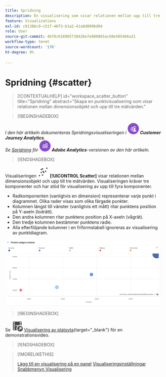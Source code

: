 ```yaml
---
title: Spridning
description: En visualisering som visar relationen mellan upp till tre mätvärden.
feature: Visualizations
exl-id: c01386c9-c51f-46f3-b1a2-41a8d8996d04
role: User
source-git-commit: 4bf8c616965718426efe880865acb0e5054b6a31
workflow-type: tm+mt
source-wordcount: '176'
ht-degree: 0%

---
```


# Spridning {#scatter}

<!-- markdownlint-disable MD034 -->

>[!CONTEXTUALHELP]
>id="workspace_scatter_button"
>title="Spridning"
>abstract="Skapa en punktvisualisering som visar relationen mellan dimensionsobjekt och upp till tre mätvärden."

<!-- markdownlint-enable MD034 -->


>[!BEGINSHADEBOX]

_I den här artikeln dokumenteras Spridningsvisualiseringen i_ ![CustomerJourneyAnalytics](/help/assets/icons/CustomerJourneyAnalytics.svg) _&#x200B;**Customer Journey Analytics**._<br/>_Se [Spridning](https://experienceleague.adobe.com/en/docs/analytics/analyze/analysis-workspace/visualizations/scatterplot) för_ ![AdobeAnalytics](/help/assets/icons/AdobeAnalytics.svg) _&#x200B;**Adobe Analytics**-versionen av den här artikeln._

>[!ENDSHADEBOX]


Visualiseringen ![GraphScatter](/help/assets/icons/GraphScatter.svg) **[!UICONTROL Scatter]** visar relationen mellan dimensionsobjekt och upp till tre mätvärden. Visualiseringen kräver tre komponenter och har stöd för visualisering av upp till fyra komponenter.

* Radkomponenten (vanligtvis en dimension) representerar varje punkt i diagrammet. Olika rader visas som olika färgade punkter.
* Kolumnen längst till vänster (vanligtvis ett mått) ritar punktens position på Y-axeln (lodrätt).
* Den andra kolumnen ritar punktens position på X-axeln (vågrät).
* Den tredje kolumnen bestämmer punktens radie.
* Alla efterföljande kolumner i en friformstabell ignoreras av visualisering av punktdiagram.

![Exempel på punktdiagram som visar flera dimensionsobjekt ](assets/scatter.png)


>[!BEGINSHADEBOX]

Se ![VideoCheckedOut](/help/assets/icons/VideoCheckedOut.svg) [Visualisering av platsyta](https://video.tv.adobe.com/v/334459/?quality=12&learn=on){target="_blank"} för en demonstrationsvideo.

>[!ENDSHADEBOX]


>[!MORELIKETHIS]
>
>[Lägg till en visualisering på en panel](/help/analysis-workspace/visualizations/freeform-analysis-visualizations.md#add-visualizations-to-a-panel)
>[Visualiseringsinställningar](/help/analysis-workspace/visualizations/freeform-analysis-visualizations.md#settings)
>[Snabbmenyn Visualisering ](/help/analysis-workspace/visualizations/freeform-analysis-visualizations.md#context-menu)
>
